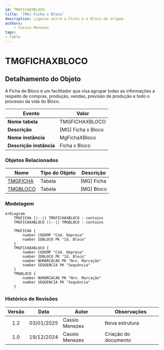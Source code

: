 ```yaml
---
id: TMGFICHAXBLOCO
title: '[MG] Ficha x Bloco'
description: Ligacao entre a Ficha e o Bloco de origem.
authors:
    - Cassio Menezes
tags: 
- table
---
```

# TMGFICHAXBLOCO

## Detalhamento do Objeto

A Ficha de Bloco é um facilitador que visa agrupar todas as informações a respeito de compras, produção, vendas, previsão de produção e todo o processo da vida do Bloco. 

| Evento | Valor |
|--|--|
| **Nome tabela** | TMGFICHAXBLOCO |
| **Descrição** | [MG] Ficha x Bloco |
| **Nome instância** | MgFichaXBloco |
| **Descrição instância** | Ficha x Bloco |

### Objetos Relacionados

| Nome | Tipo do Objeto | Descrição |
|--|--|--|
| [TMGFICHA](TMGFICHA.md) | Tabela | [MG] Ficha |
| [TMGBLOCO](TMGBLOCO.md) | Tabela | [MG] Bloco |

### Modelagem

```mermaid
erDiagram
    TMGFICHA ||--|| TMGFICHAXBLOCO : contains
    TMGFICHAXBLOCO ||--|| TMGBLOCO : contains

    TMGFICHA {
        number CODEMP "Cód. Empresa"
        number IDBLOCO PK "Id. Bloco"
    }
    TMGFICHAXBLOCO {
        number CODEMP "Cód. Empresa"
        number IDBLOCO PK "Id. Bloco"
        number NUMARCACAO PK "Nro. Marcação"
        number SEQUENCIA PK "Sequência"
    }
    TMGBLOCO {
        number NUMARCACAO PK "Nro. Marcação"
        number SEQUENCIA PK "Sequência"
    }
```

### Histórico de Revisões

| Versão | Data | Autor | Observações |
|:--:|:--:|--|--|
| 1.2 | 03/01/2025 | Cassio Menezes | Nova estrutura |
| 1.0 | 19/12/2024 | Cassio Menezes | Criação do documento |
